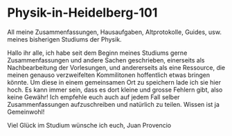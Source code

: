 # Physik-in-Heidelberg-101
All meine Zusammenfassungen, Hausaufgaben, Altprotokolle, Guides, usw. meines bisherigen Studiums der Physik.

Hallo ihr alle, ich habe seit dem Beginn meines Studiums gerne Zusammenfassungen und andere Sachen geschrieben, einerseits als Nachbearbeitung der Vorlesungen, und andererseits als eine Ressource, die meinen genauso verzweifelten Kommilitonen hoffentlich etwas bringen könnte. Um diese in einem gemeinsamen Ort zu speichern lade ich sie hier hoch. Es kann immer sein, dass es dort kleine und grosse Fehlern gibt, also keine Gewähr! Ich empfehle euch auch auf jedem Fall selber Zusammenfassungen aufzuschreiben und natürlich zu teilen. Wissen ist ja Gemeinwohl!

Viel Glück im Studium wünsche ich euch,
Juan Provencio
